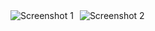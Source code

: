 <div style="display: flex;">
  <img src="https://github.com/Vedanta-nd1/Todo-App/assets/156882505/c2176922-3d19-4541-b416-68277586d650" alt="Screenshot 1" style="max-width: 45%; margin-right: 5px;">
  <img src="https://github.com/Vedanta-nd1/Todo-App/assets/156882505/0d678604-9bd8-4d84-88ae-a3b13ada0525" alt="Screenshot 2" style="max-width: 45%; margin-left: 5px;">
</div>
